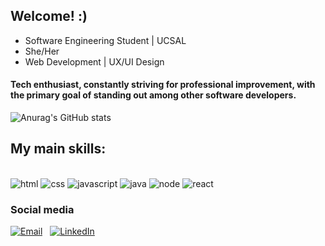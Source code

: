 ## Welcome! :)

- Software Engineering Student | UCSAL
- She/Her
- Web Development | UX/UI Design 

#### Tech enthusiast, constantly striving for professional improvement, with the primary goal of standing out among other software developers.

![Anurag's GitHub stats](https://github-readme-stats.vercel.app/api?username=mafenandaup&show_icons=true&theme=synthwave)

## My main skills:

<div style= "display: inline_block"></br> 
<img alt= "html" src=
https://img.shields.io/badge/HTML-239120?style=for-the-badge&logo=html5&logoColor=white>
<img alt= "css" src=
https://img.shields.io/badge/CSS-239120?&style=for-the-badge&logo=css3&logoColor=white>
<img alt= "javascript" src=
https://img.shields.io/badge/JavaScript-F7DF1E?style=for-the-badge&logo=javascript&logoColor=black>
<img alt= "java" src=
https://img.shields.io/badge/Java-ED8B00?style=for-the-badge&logo=openjdk&logoColor=white>
<img alt= "node" src=
https://img.shields.io/badge/Node.js-43853D?style=for-the-badge&logo=node.js&logoColor=white>
  <img alt= "react" src=
  	https://img.shields.io/badge/React-20232A?style=for-the-badge&logo=react&logoColor=61DAFB>
<div>

### Social media

<p align="left">
  <a href="mailto:mariafernandapmaia@gmail.com"><img alt="Email" src="https://img.shields.io/badge/-Email-%23333?style=for-the-badge&logo=gmail&logoColor=white"></a>&nbsp;&nbsp;
  <a href="https://www.linkedin.com/in/mariafpm/"><img alt="LinkedIn" src="https://img.shields.io/badge/-LinkedIn-%230077B5?style=for-the-badge&logo=linkedin&logoColor=white" target="_blank"></a>
</p>

